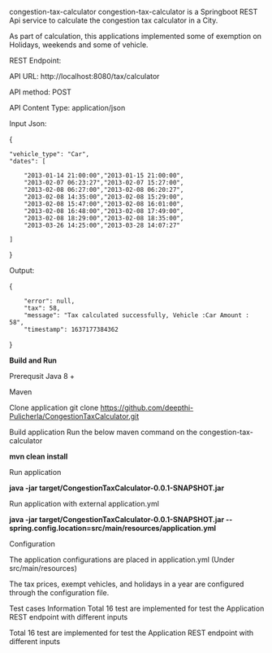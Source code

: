 congestion-tax-calculator
congestion-tax-calculator is a Springboot REST Api service to calculate the congestion tax calculator in a City.

As part of calculation, this applications implemented some of exemption on Holidays, weekends and some of vehicle.

REST Endpoint:

API URL: http://localhost:8080/tax/calculator

API method: POST

API Content Type: application/json

Input Json:

{

    "vehicle_type": "Car",
    "dates": [
    
        "2013-01-14 21:00:00","2013-01-15 21:00:00",
        "2013-02-07 06:23:27","2013-02-07 15:27:00",
        "2013-02-08 06:27:00","2013-02-08 06:20:27",
        "2013-02-08 14:35:00","2013-02-08 15:29:00",
        "2013-02-08 15:47:00","2013-02-08 16:01:00",
        "2013-02-08 16:48:00","2013-02-08 17:49:00",
        "2013-02-08 18:29:00","2013-02-08 18:35:00",
        "2013-03-26 14:25:00","2013-03-28 14:07:27"
	
    ]
    
}


Output:

   {
   
		"error": null,
		"tax": 58,
		"message": "Tax calculated successfully, Vehicle :Car Amount : 58",
		"timestamp": 1637177384362
		
   }
   
   
**Build and Run**

Prerequsit
Java 8 +

Maven

Clone application
git clone https://github.com/deepthi-Pulicherla/CongestionTaxCalculator.git

Build application
Run the below maven command on the congestion-tax-calculator

**mvn clean install**

Run application

**java -jar target/CongestionTaxCalculator-0.0.1-SNAPSHOT.jar**

Run application with external application.yml

**java -jar target/CongestionTaxCalculator-0.0.1-SNAPSHOT.jar --spring.config.location=src/main/resources/application.yml**

Configuration

The application configurations are placed in application.yml (Under src/main/resources)

The tax prices, exempt vehicles, and holidays in a year are configured through the configuration file.

Test cases Information
Total 16 test are implemented for test the Application REST endpoint with different inputs

Total 16 test are implemented for test the Application REST endpoint with different inputs

